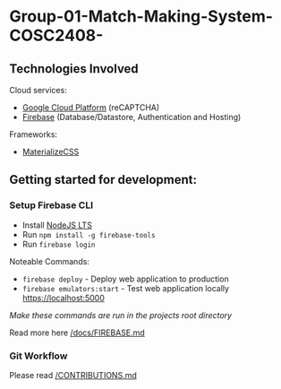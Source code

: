 # Group-01-Match-Making-System-COSC2408-

## Technologies Involved

Cloud services:
- [Google Cloud Platform](https://cloud.google.com/) (reCAPTCHA)
- [Firebase](https://firebase.google.com/) (Database/Datastore, Authentication and Hosting)

Frameworks:
- [MaterializeCSS](https://materializecss.com/)

## Getting started for development:

### Setup Firebase CLI
- Install [NodeJS LTS](https://nodejs.org/en/download/)
- Run `npm install -g firebase-tools`
- Run `firebase login`

Noteable Commands:
- `firebase deploy` - Deploy web application to production
- `firebase emulators:start` - Test web application locally [https://localhost:5000](https://localhost:5000)

*Make these commands are run in the projects root directory*

Read more here [/docs/FIREBASE.md](/docs/FIREBASE.md)

### Git Workflow 
Please read [/CONTRIBUTIONS.md](/CONTRIBUTIONS.md)
